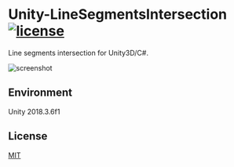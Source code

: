 # Unity-LineSegmentsIntersection [![license](https://img.shields.io/badge/license-MIT-green.svg?style=flat-square)](https://github.com/setchi/Unity-LineSegmentsIntersection/blob/master/LICENSE)

Line segments intersection for Unity3D/C#.

![screenshot](Documents/screencast.gif)

## Environment
Unity 2018.3.6f1

## License
[MIT](https://github.com/setchi/Unity-LineSegmentsIntersection/blob/master/LICENSE)

